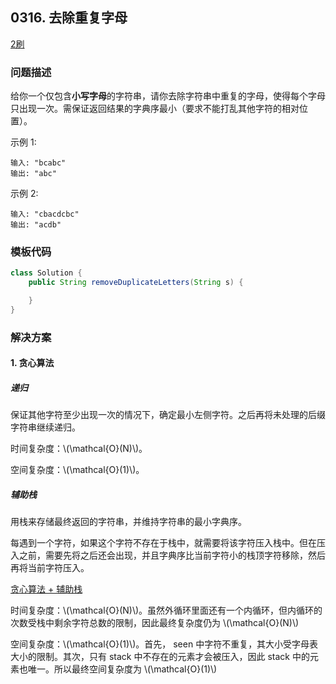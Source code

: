 ## 0316. 去除重复字母

<script src="https://cdn.bootcss.com/mathjax/2.7.7/MathJax.js?config=TeX-AMS-MML_HTMLorMML"></script>

[2刷](qu0316/solu/Solution.java)

### 问题描述

给你一个仅包含**小写字母**的字符串，请你去除字符串中重复的字母，使得每个字母只出现一次。需保证返回结果的字典序最小（要求不能打乱其他字符的相对位置）。


示例 1:

```
输入: "bcabc"
输出: "abc"
```

示例 2:

```
输入: "cbacdcbc"
输出: "acdb"
```

### 模板代码

``` java
class Solution {
    public String removeDuplicateLetters(String s) {

    }
}
```

### 解决方案

#### 1. 贪心算法

##### 递归

保证其他字符至少出现一次的情况下，确定最小左侧字符。之后再将未处理的后缀字符串继续递归。

时间复杂度：\\(\mathcal{O}(N)\\)。

空间复杂度：\\(\mathcal{O}(1)\\)。

##### 辅助栈

用栈来存储最终返回的字符串，并维持字符串的最小字典序。

每遇到一个字符，如果这个字符不存在于栈中，就需要将该字符压入栈中。但在压入之前，需要先将之后还会出现，并且字典序比当前字符小的栈顶字符移除，然后再将当前字符压入。


[贪心算法 + 辅助栈](qu0316/solu1/Solution.java)

时间复杂度：\\(\mathcal{O}(N)\\)。虽然外循环里面还有一个内循环，但内循环的次数受栈中剩余字符总数的限制，因此最终复杂度仍为 \\(\mathcal{O}(N)\\)

空间复杂度：\\(\mathcal{O}(1)\\)。首先， seen 中字符不重复，其大小受字母表大小的限制。其次，只有 stack 中不存在的元素才会被压入，因此 stack 中的元素也唯一。所以最终空间复杂度为 \\(\mathcal{O}(1)\\)

